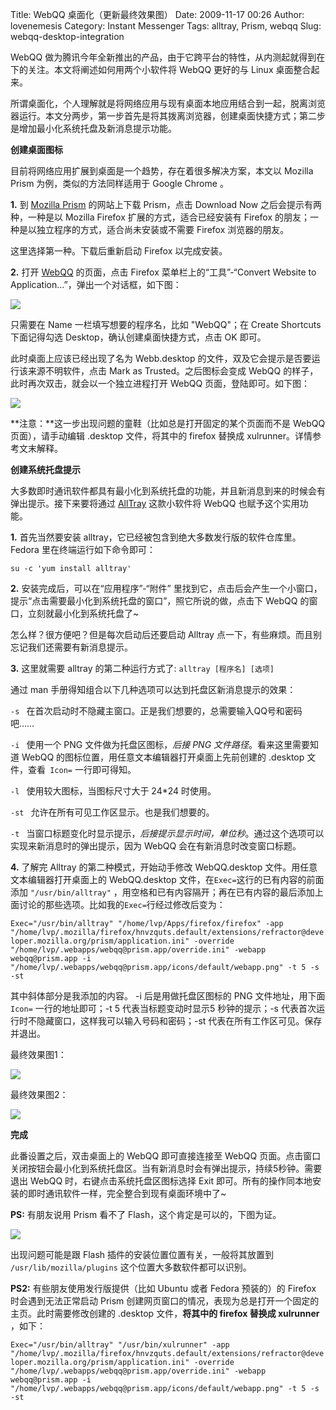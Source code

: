 Title: WebQQ 桌面化（更新最终效果图）
Date: 2009-11-17 00:26
Author: lovenemesis
Category: Instant Messenger
Tags: alltray, Prism, webqq
Slug: webqq-desktop-integration

WebQQ
做为腾讯今年全新推出的产品，由于它跨平台的特性，从内测起就得到在下的关注。本文将阐述如何用两个小软件将
WebQQ 更好的与 Linux 桌面整合起来。

所谓桌面化，个人理解就是将网络应用与现有桌面本地应用结合到一起，脱离浏览器运行。本文分两步，第一步首先是将其拨离浏览器，创建桌面快捷方式；第二步是增加最小化系统托盘及新消息提示功能。

**创建桌面图标**

目前将网络应用扩展到桌面是一个趋势，存在着很多解决方案，本文以 Mozilla
Prism 为例，类似的方法同样适用于 Google Chrome 。

**1.** 到 [Mozilla Prism](http://prism.mozilla.com/) 的网站上下载
Prism，点击 Download Now 之后会提示有两种，一种是以 Mozilla Firefox
扩展的方式，适合已经安装有 Firefox
的朋友；一种是以独立程序的方式，适合尚未安装或不需要 Firefox
浏览器的朋友。

这里选择第一种。下载后重新启动 Firefox 以完成安装。

**2.** 打开 [WebQQ](http://web.qq.com/) 的页面，点击 Firefox
菜单栏上的“工具”-“Convert Website to
Application...”，弹出一个对话框，如下图：

[![](http://i.linuxtoy.org/images/2009/11/screenshot-prism-mozilla-labs-280x300.png)](http://i.linuxtoy.org/images/2009/11/screenshot-prism-mozilla-labs.png)

只需要在 Name 一栏填写想要的程序名，比如 "WebQQ"；在 Create Shortcuts
下面记得勾选 Desktop，确认创建桌面快捷方式，点击 OK 即可。

此时桌面上应该已经出现了名为 Webb.desktop
的文件，双及它会提示是否要运行该来源不明软件，点击 Mark as
Trusted。之后图标会变成 WebQQ
的样子，此时再次双击，就会以一个独立进程打开 WebQQ
页面，登陆即可。如下图：

[![](http://i.linuxtoy.org/images/2009/11/screenshot-webqq-389x300.png)](http://i.linuxtoy.org/images/2009/11/screenshot-webqq.png)

**注意：**这一步出现问题的童鞋（比如总是打开固定的某个页面而不是 WebQQ
页面），请手动编辑 .desktop 文件，将其中的 firefox 替换成
xulrunner。详情参考文末解释。

**创建系统托盘提示**

大多数即时通讯软件都具有最小化到系统托盘的功能，并且新消息到来的时候会有弹出提示。接下来要将通过
[AllTray](http://linuxtoy.org/archives/alltray.html) 这款小软件将 WebQQ
也赋予这个实用功能。

**1.** 首先当然要安装
alltray，它已经被包含到绝大多数发行版的软件仓库里。 Fedora
里在终端运行如下命令即可：

`su -c 'yum install alltray'`

**2.** 安装完成后，可以在“应用程序”-“附件”
里找到它，点击后会产生一个小窗口，提示“点击需要最小化到系统托盘的窗口”，照它所说的做，点击下
WebQQ 的窗口，立刻就最小化到系统托盘了~

怎么样？很方便吧？但是每次启动后还要启动 Alltray
点一下，有些麻烦。而且别忘记我们还需要有新消息提示。

**3.** 这里就需要 alltray 的第二种运行方式了: `alltray [程序名] [选项]`

通过 man 手册得知组合以下几种选项可以达到托盘区新消息提示的效果：

`-s ` 在首次启动时不隐藏主窗口。正是我们想要的，总需要输入QQ号和密码吧……

`-i ` 使用一个 PNG 文件做为托盘区图标，*后接 PNG
文件路径*。看来这里需要知道 WebQQ
的图标位置，用任意文本编辑器打开桌面上先前创建的 .desktop
文件，查看` Icon=` 一行即可得知。

`-l ` 使用较大图标，当图标尺寸大于 24*24 时使用。

`-st ` 允许在所有可见工作区显示。也是我们想要的。

`-t `
当窗口标题变化时显示提示，*后接提示显示时间，单位秒*。通过这个选项可以实现来新消息时的弹出提示，因为
WebQQ 会在有新消息时改变窗口标题。

**4.** 了解完 Alltray 的第二种模式，开始动手修改 WebQQ.desktop
文件。用任意文本编辑器打开桌面上的 WebQQ.desktop
文件，在` Exec= `这行的已有内容的前面添加 `"/usr/bin/alltray"`
，用空格和已有内容隔开；再在已有内容的最后添加上面讨论的那些选项。比如我的` Exec= `行经过修改后变为：

`Exec="/usr/bin/alltray" "/home/lvp/Apps/firefox/firefox" -app "/home/lvp/.mozilla/firefox/hnvzquts.default/extensions/refractor@developer.mozilla.org/prism/application.ini" -override "/home/lvp/.webapps/webqq@prism.app/override.ini" -webapp webqq@prism.app -i "/home/lvp/.webapps/webqq@prism.app/icons/default/webapp.png" -t 5 -s -st`

其中斜体部分是我添加的内容。 -i 后是用做托盘区图标的 PNG
文件地址，用下面 `Icon=` 一行的地址即可；-t 5 代表当标题变动时显示5
秒钟的提示；-s 代表首次运行时不隐藏窗口，这样我可以输入号码和密码；-st
代表在所有工作区可见。保存并退出。

最终效果图1：

[![](http://i.linuxtoy.org/images/2009/11/webqq-message-400x84.png)](http://i.linuxtoy.org/images/2009/11/webqq-message.png)

最终效果图2：

[![](http://i.linuxtoy.org/images/2009/11/webqq-qun-400x91.png)](http://i.linuxtoy.org/images/2009/11/webqq-qun.png)

**完成**

此番设置之后，双击桌面上的 WebQQ 即可直接连接至 WebQQ
页面。点击窗口关闭按钮会最小化到系统托盘区。当有新消息时会有弹出提示，持续5秒钟。需要退出
WebQQ 时，右键点击系统托盘区图标选择 Exit
即可。所有的操作同本地安装的即时通讯软件一样，完全整合到现有桌面环境中了~

**PS:** 有朋友说用 Prism 看不了 Flash，这个肯定是可以的，下图为证。

[![](http://i.linuxtoy.org/images/2009/11/screenshot-youtube-ian-brown-stellify-389x300.png)](http://i.linuxtoy.org/images/2009/11/screenshot-youtube-ian-brown-stellify.png)

出现问题可能是跟 Flash 插件的安装位置位置有关，一般将其放置到
`/usr/lib/mozilla/plugins` 这个位置大多数软件都可以识别。

**PS2:** 有些朋友使用发行版提供（比如 Ubuntu 或者 Fedora 预装的）的
Firefox 时会遇到无法正常启动 Prism
创建网页窗口的情况，表现为总是打开一个固定的主页。此时需要修改创建的
.desktop 文件，**将其中的 firefox 替换成 xulrunner** ，如下：

`Exec="/usr/bin/alltray" "/usr/bin/xulrunner" -app "/home/lvp/.mozilla/firefox/hnvzquts.default/extensions/refractor@developer.mozilla.org/prism/application.ini" -override "/home/lvp/.webapps/webqq@prism.app/override.ini" -webapp webqq@prism.app -i "/home/lvp/.webapps/webqq@prism.app/icons/default/webapp.png" -t 5 -s -st`

